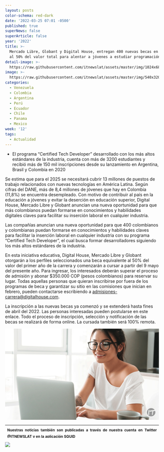 ```yaml
---
layout: posts
color-schema: red-dark
date: '2022-03-25 07:01 -0500'
published: true
superNews: false
superArticle: false
year: '2022'
title: >-
  Mercado Libre, Globant y Digital House, entregan 400 nuevas becas en Colombia
  al 50% del valor total para alentar a jóvenes a estudiar programación
detail-image: >-
  https://raw.githubusercontent.com/itnewslat/assets/master/img/1024x680/mujer-con-laptop-g.jpg
image: >-
  https://raw.githubusercontent.com/itnewslat/assets/master/img/540x320/mujer-con-laptop-p.jpg
categories:
  - Venezuela
  - Colombia
  - Argentina
  - Perú
  - Ecuador
  - Chile
  - Panama
  - Mexico
week: '12'
tags:
  - Actualidad
---
```

- El programa “Certified Tech Developer” desarrollado con los más altos estándares de la industria, cuenta con más de 3200 estudiantes y recibió más de 150 mil inscripciones desde su lanzamiento en Argentina, Brasil y Colombia en 2020

Se estima que para el 2025 se necesitará cubrir 13 millones de puestos de trabajo relacionados con nuevas tecnologías en América Latina. Según cifras del DANE, más de 8,4 millones de jóvenes que hay en Colombia (11,8%) se encuentra desempleado. Con motivo de contribuir al país en la educación a jóvenes y evitar la deserción en educación superior, Digital House, Mercado Libre y Globant anuncian una nueva oportunidad para que más colombianos puedan formarse en conocimientos y habilidades digitales claves para facilitar su inserción laboral en cualquier industria.

Las compañías anuncian una nueva oportunidad para que 400 colombianos y colombianas puedan formarse en conocimientos y habilidades claves para facilitar la inserción laboral en cualquier industria con su programa “Certified Tech Developer”, el cual busca formar desarrolladores siguiendo los más altos estándares de la industria.

En esta iniciativa educativa, Digital House, Mercado Libre y Globant otorgarán a los perfiles seleccionados una beca equivalente al 50% del valor del primer año de la carrera y comenzarán a cursar a partir del 9 mayo del presente año. Para ingresar, los interesados deberán superar el proceso de admisión y abonar $350.000 COP (pesos colombianos) para reservar su lugar. Todas aquellas personas que quieran inscribirse por fuera de los programas de beca y garantizar su sitio en las comisiones que inician en febrero, pueden contactarse escribiendo a admisiones-carrera@digitalhouse.com.  

La inscripción a las nuevas becas ya comenzó y se extenderá hasta fines de abril del 2022. Las personas interesadas pueden postularse en este enlace. Todo el proceso de inscripción, selección y notificación de las becas se realizará de forma online. La cursada también será 100% remota.

![](https://raw.githubusercontent.com/itnewslat/assets/master/img/540x320/mujer-con-laptop-p.jpg)

<table style="height: 42px;" width="569">
<tbody>
<tr>
<td style="text-align: justify;"><sub><strong>Nuestras noticias también son publicadas a través de nuestra cuenta en Twitter <a href="https://twitter.com/itnewslat?lang=es">@ITNEWSLAT</a> y en la aplicación <a href="https://squidapp.co/en/">SQUID</a></strong></sub></td>
</tr>
</tbody>
</table>

<img src="https://tracker.metricool.com/c3po.jpg?hash=56f88a41e39ab42c063cc51676587a04"/>
